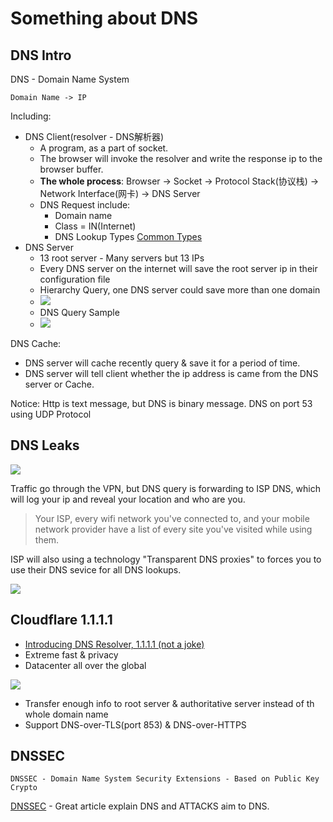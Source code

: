 # Something about DNS
## DNS Intro
DNS - Domain Name System

    Domain Name -> IP
    
Including:
* DNS Client(resolver - DNS解析器)
    * A program, as a part of socket.
    * The browser will invoke the resolver and write the response ip to the browser buffer.
    * **The whole process**: Browser -> Socket -> Protocol Stack(协议栈) -> Network Interface(网卡) -> DNS Server
    * DNS Request include:
        * Domain name
        * Class = IN(Internet)
        * DNS Lookup Types [Common Types](https://support.opendns.com/hc/en-us/articles/227986607-Common-DNS-Request-Types)
* DNS Server
    * 13 root server - Many servers but 13 IPs
    * Every DNS server on the internet will save the root server ip in their configuration file
    * Hierarchy Query, one DNS server could save more than one domain
    * ![](https://www.netnod.se/sites/default/files/2018-06/ROOT%20%281%29.png)
    * DNS Query Sample
    * ![](https://gitlearning.files.wordpress.com/2015/01/dns_3.png)
    
DNS Cache:
* DNS server will cache recently query & save it for a period of time.
* DNS server will tell client whether the ip address is came from the DNS server or Cache.
 
Notice: Http is text message, but DNS is binary message. DNS on port 53 using UDP Protocol
## DNS Leaks
![](https://dnsleaktest.com/assets/img/what-is-a-dns-leak.png)


Traffic go through the VPN, but DNS query is forwarding to ISP DNS, which will log your ip and reveal your location and who are you. 
> Your ISP, every wifi network you've connected to, and your mobile network provider have a list of every site you've visited while using them.

ISP will also using a technology "Transparent DNS proxies" to forces you to use their DNS sevice for all DNS lookups.


![](https://dnsleaktest.com/assets/img/transparent-dns-proxy.png)
## Cloudflare 1.1.1.1
* [Introducing DNS Resolver, 1.1.1.1 (not a joke)](https://blog.cloudflare.com/dns-resolver-1-1-1-1/)
* Extreme fast & privacy
* Datacenter all over the global
 
![](https://blog.cloudflare.com/content/images/2018/03/Cloudflare_and_world-population-map.png)
* Transfer enough info to root server & authoritative server instead of th whole domain name
* Support DNS-over-TLS(port 853) & DNS-over-HTTPS
## DNSSEC

    DNSSEC - Domain Name System Security Extensions - Based on Public Key Crypto

[DNSSEC](https://blog.cloudflare.com/dnssec-an-introduction/) - Great article explain DNS and ATTACKS aim to DNS.

